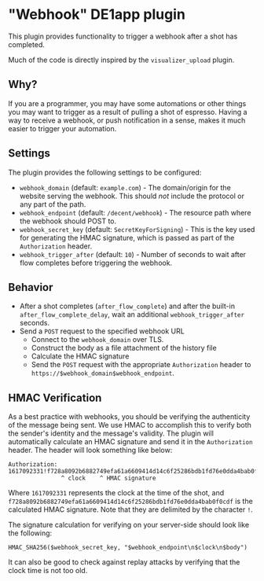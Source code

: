 # "Webhook" DE1app plugin

This plugin provides functionality to trigger a webhook after a shot has completed.

Much of the code is directly inspired by the `visualizer_upload` plugin.

## Why?

If you are a programmer, you may have some automations or other things you may want to trigger as a result of pulling a shot of espresso. Having a way to receive a webhook, or push notification in a sense, makes it much easier to trigger your automation.

## Settings

The plugin provides the following settings to be configured:

- `webhook_domain` (default: `example.com`) - The domain/origin for the website serving the webhook. This should _not_ include the protocol or any part of the path.
- `webhook_endpoint` (default: `/decent/webhook`) - The resource path where the webhook should POST to.
- `webhook_secret_key` (default: `SecretKeyForSigning`) - This is the key used for generating the HMAC signature, which is passed as part of the `Authorization` header.
- `webhook_trigger_after` (default: `10`) - Number of seconds to wait after flow completes before triggering the webhook.

## Behavior

- After a shot completes (`after_flow_complete`) and after the built-in `after_flow_complete_delay`, wait an additional `webhook_trigger_after` seconds.
- Send a `POST` request to the specified webhook URL
  - Connect to the `webhook_domain` over TLS.
  - Construct the body as a file attachment of the history file
  - Calculate the HMAC signature
  - Send the `POST` request with the appropriate `Authorization` header to `https://$webhook_domain$webhook_endpoint`.

## HMAC Verification

As a best practice with webhooks, you should be verifying the authenticity of the message being sent. We use HMAC to accomplish this to verify both the sender's identity and the message's validity. The plugin will automatically calculate an HMAC signature and send it in the `Authorization` header. The header will look something like below:

```
Authorization: 1617092331!f728a8092b6882749efa61a6609414d14c6f25286bdb1fd76e0dda4bab0f0cdf
               ^ clock    ^ HMAC signature
```

Where `1617092331` represents the clock at the time of the shot, and `f728a8092b6882749efa61a6609414d14c6f25286bdb1fd76e0dda4bab0f0cdf` is the calculated HMAC signature. Note that they are delimited by the character `!`.

The signature calculation for verifying on your server-side should look like the following:

```
HMAC_SHA256($webhook_secret_key, "$webhook_endpoint\n$clock\n$body")
```

It can also be good to check against replay attacks by verifying that the clock time is not too old.
